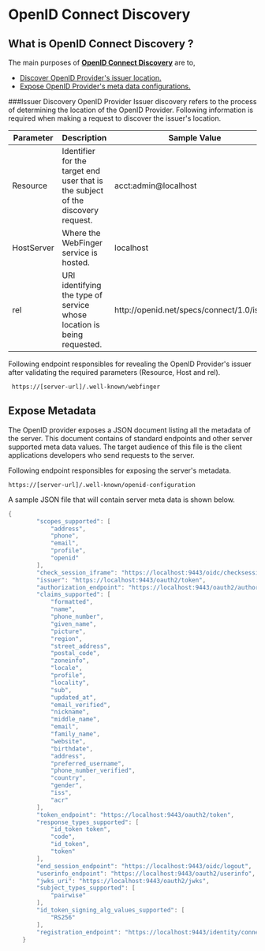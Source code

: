 # OpenID Connect Discovery 

## What is OpenID Connect Discovery ?

The main purposes of [**OpenID Connect Discovery**](https://openid.net/specs/openid-connect-discovery-1_0.html) are to,

- [Discover OpenID Provider's issuer location.](#issuer-discovery)
- [Expose OpenID Provider's meta data configurations.](#expose-metadata) 

###Issuer Discovery
OpenID Provider Issuer discovery refers to the process of determining the location
of the OpenID Provider. Following information is required when making a request to discover the issuer's location.
  
 <table>
 <thead>
 <tr class="header">
 <th>Parameter</th>
 <th>Description</th>
 <th>Sample Value</th>
 </tr>
 </thead>
 <tbody>
 <tr class="odd">
 <td>Resource</td>
 <td>Identifier for the target end user that is the subject of the discovery request.</td>
 <td>acct:admin@localhost</td>
 </tr>
 <tr class="even">
 <td>HostServer</td>
 <td>Where the WebFinger service is hosted.</td>
 <td>localhost</td>
 </tr>
 <tr class="odd">
 <td>rel</td>
 <td>URI identifying the type of service whose location is being requested.</td>
 <td>http://openid.net/specs/connect/1.0/issuer</td>
 </tr>
 </tbody>
 </table>
 
 Following endpoint responsibles for revealing the OpenID Provider's
 issuer after validating the required parameters (Resource, Host and rel). 
 
 ``` https://[server-url]/.well-known/webfinger```
 
##  Expose Metadata
 
 The OpenID provider exposes a JSON document listing all the metadata of the server. 
 This document contains of standard endpoints and other server supported meta data values. 
 The target audience of this file is the client applications developers who send requests to the
 server.
 
 Following endpoint responsibles for exposing the server's metadata.
 
 ```https://[server-url]/.well-known/openid-configuration```
 
 A sample JSON file that will contain server meta data is shown below.
``` java
{
        "scopes_supported": [
            "address",
            "phone",
            "email",
            "profile",
            "openid"
        ],
        "check_session_iframe": "https://localhost:9443/oidc/checksession",
        "issuer": "https://localhost:9443/oauth2/token",
        "authorization_endpoint": "https://localhost:9443/oauth2/authorize",
        "claims_supported": [
            "formatted",
            "name",
            "phone_number",
            "given_name",
            "picture",
            "region",
            "street_address",
            "postal_code",
            "zoneinfo",
            "locale",
            "profile",
            "locality",
            "sub",
            "updated_at",
            "email_verified",
            "nickname",
            "middle_name",
            "email",
            "family_name",
            "website",
            "birthdate",
            "address",
            "preferred_username",
            "phone_number_verified",
            "country",
            "gender",
            "iss",
            "acr"
        ],
        "token_endpoint": "https://localhost:9443/oauth2/token",
        "response_types_supported": [
            "id_token token",
            "code",
            "id_token",
            "token"
        ],
        "end_session_endpoint": "https://localhost:9443/oidc/logout",
        "userinfo_endpoint": "https://localhost:9443/oauth2/userinfo",
        "jwks_uri": "https://localhost:9443/oauth2/jwks",
        "subject_types_supported": [
            "pairwise"
        ],
        "id_token_signing_alg_values_supported": [
            "RS256"
        ],
        "registration_endpoint": "https://localhost:9443/identity/connect/register"
    }
```